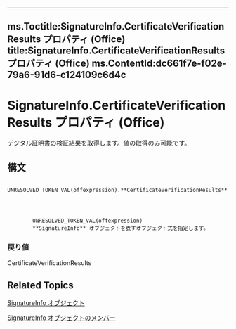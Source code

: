 

---
ms.Toctitle:SignatureInfo.CertificateVerificationResults プロパティ (Office)
title:SignatureInfo.CertificateVerificationResults プロパティ (Office)
ms.ContentId:dc661f7e-f02e-79a6-91d6-c124109c6d4c
---
# SignatureInfo.CertificateVerificationResults プロパティ (Office)




デジタル証明書の検証結果を取得します。値の取得のみ可能です。

## 構文

            UNRESOLVED_TOKEN_VAL(offexpression).**CertificateVerificationResults**




            UNRESOLVED_TOKEN_VAL(offexpression)
            **SignatureInfo** オブジェクトを表すオブジェクト式を指定します。

### 戻り値
CertificateVerificationResults





## Related Topics

[SignatureInfo オブジェクト](fe0ffe7d-7cc7-0d82-6888-d5eacca0d3ce.md)

[SignatureInfo オブジェクトのメンバー](52c19097-8afb-d35c-a9f7-eae81e91c05d.md)




